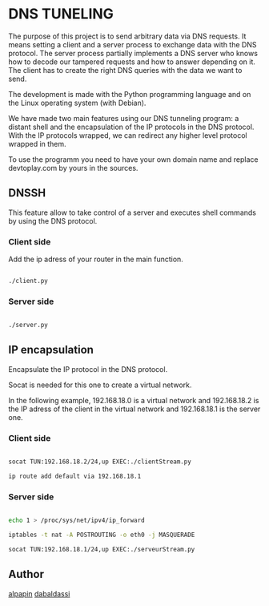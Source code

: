 # DNS TUNELING

The purpose of this project is to send arbitrary data via DNS requests. It means setting  a client and a server process to exchange data with the DNS protocol. The server process partially implements a DNS server who knows how to decode our tampered requests and how to answer depending on it. The client has to create the right DNS queries with the data we want to send.

The development is made with the Python programming language and on the Linux operating system (with Debian).

We have made two main features using our DNS tunneling program: a distant shell and the encapsulation of the IP protocols in the DNS protocol. With the IP protocols wrapped, we can redirect any higher level protocol wrapped in them.

To use the programm you need to have your own domain name and replace devtoplay.com by yours in the sources.

## DNSSH

This feature allow to take control of a server and executes shell commands by using the DNS protocol.

### Client side

Add the ip adress of your router in the main function.

```bash

./client.py

```

### Server side

```bash

./server.py

```

## IP encapsulation

Encapsulate the IP protocol in the DNS protocol.

Socat is needed for this one to create a virtual network.

In the following example, 192.168.18.0 is a virtual network and 192.168.18.2 is the IP adress of the client in the virtual network and 192.168.18.1 is the server one.

### Client side

```bash

socat TUN:192.168.18.2/24,up EXEC:./clientStream.py

ip route add default via 192.168.18.1

```

### Server side

```bash

echo 1 > /proc/sys/net/ipv4/ip_forward

iptables -t nat -A POSTROUTING -o eth0 -j MASQUERADE

socat TUN:192.168.18.1/24,up EXEC:./serveurStream.py

```

## Author

[alpapin](https://github.com/alpapin)
[dabaldassi](https://github.com/dabaldassi/)